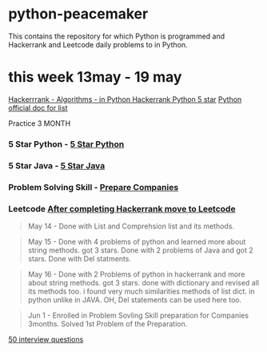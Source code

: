 # python-peacemaker
This contains the repository for which Python is programmed and Hackerrank and Leetcode daily problems to in Python.


# this week 13may - 19 may

[Hackerrrank - Algorithms - in Python ](https://www.hackerrank.com/domains/data-structures)
[Hackerrank Python 5 star](https://www.hackerrank.com/domains/python?filters%5Bstatus%5D%5B%5D=unsolved&badge_type=python)
[Python official doc for list](https://docs.python.org/3/tutorial/datastructures.html)

Practice 3 MONTH

### 5 Star Python - [5 Star Python](https://www.hackerrank.com/domains/python?filters%5Bstatus%5D%5B%5D=unsolved&badge_type=python)
### 5 Star Java - [5 Star Java](https://www.hackerrank.com/domains/java?filters%5Bstatus%5D%5B%5D=unsolved&badge_type=java)
### Problem Solving Skill - [Prepare Companies](https://www.hackerrank.com/interview/preparation-kits/three-month-preparation-kit/three-month-week-one/challenges)
### Leetcode [After completing Hackerrank move to Leetcode]()


> May 14 - Done with List and Comprehsion list and its methods.

> May 15 -  Done with 4 problems of python and learned more about string methods. got 3 stars.
            Done with 2 problems of Java and got 2 stars.
            Done with Del statments.

> May 16 - Done with 2 Problems of python in hackerrank and more about string methods. got 3 stars.
           done with dictionary and revised all its methods too. i found very much similarities methods of list dict. in python unlike in JAVA.
           OH, Del statements can be used here too.

           
> Jun 1 -  Enrolled in Problem Sovling Skill preparation for Companies 3months.
           Solved 1st Problem of the Preparation.


[50 interview questions](https://www.geeksforgeeks.org/python-interview-questions/)